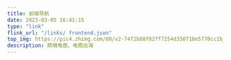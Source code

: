 ```yaml
---
title: 前端导航
date: 2023-03-05 16:41:15
type: "link"
flink_url: "/links/ frontend.json"
top_img: https://pic4.zhimg.com/80/v2-74f2b88f82ff7254d350718e5770cc1b_1440w.webp
description: 跨境电商、电商出海
---
```

